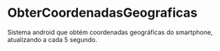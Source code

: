 # ObterCoordenadasGeograficas
Sistema android que obtém coordenadas geográficas do smartphone, atualizando a cada 5 segundo.
